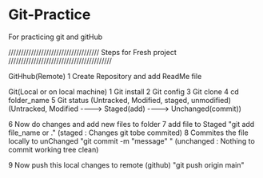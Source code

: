 # Git-Practice
For practicing git and gitHub

//////////////////////////////////// Steps for Fresh project /////////////////////////////////////////

GitHhub(Remote)
1 Create Repository and add ReadMe file

Git(Local or on local machine)
1 Git install
2 Git config
3 Git clone
4 cd folder_name
5 Git status (Untracked, Modified, staged, unmodified)
      (Untracked, Modified ----> Staged(add) ----> Unchanged(commit))

6 Now do changes and add new files to folder 
7 add file to Staged  "git add file_name or ."  (staged : Changes git tobe commited)
8 Commites the file locally to unChanged "git commit -m "message" " (unchanged : Nothing to commit working tree clean)

9 Now push this local changes to remote (github) "git push origin main"